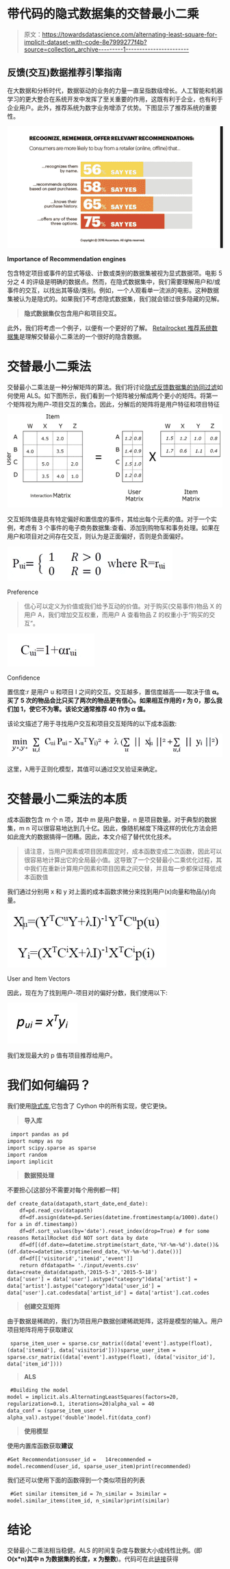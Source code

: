# 带代码的隐式数据集的交替最小二乘

> 原文：<https://towardsdatascience.com/alternating-least-square-for-implicit-dataset-with-code-8e7999277f4b?source=collection_archive---------1----------------------->

## 反馈(交互)数据推荐引擎指南

在大数据和分析时代，数据驱动的业务的力量一直呈指数级增长。人工智能和机器学习的更大整合在系统开发中发挥了至关重要的作用，这既有利于企业，也有利于企业用户。此外，推荐系统为数字业务增添了优势。下图显示了推荐系统的重要性。

![](img/9284a19e2e880cb8c84e74447f4ef065.png)

**Importance of Recommendation engines**

包含特定项目或事件的显式等级、计数或类别的数据集被视为显式数据项。电影 5 分之 4 的评级是明确的数据点。然而，在隐式数据集中，我们需要理解用户和/或事件的交互，以找出其等级/类别。例如，一个人观看单一流派的电影。这种数据集被认为是隐式的。如果我们不考虑隐式数据集，我们就会错过很多隐藏的见解。

> **隐式数据集仅包含用户和项目交互。**

此外，我们将考虑一个例子，以便有一个更好的了解。 [Retailrocket 推荐系统数据集](https://www.kaggle.com/retailrocket/ecommerce-dataset)是理解交替最小二乘法的一个很好的隐含数据。

# **交替最小二乘法**

交替最小二乘法是一种分解矩阵的算法。我们将讨论[隐式反馈数据集的协同过滤](http://yifanhu.net/PUB/cf.pdf)如何使用 ALS。如下图所示，我们看到一个矩阵被分解成两个更小的矩阵。将第一个矩阵视为用户-项目交互的集合。因此，分解后的矩阵将是用户特征和项目特征

![](img/66d1ea8fbd0b90555433ae6c5b818e09.png)

交互矩阵值是具有特定偏好和置信度的事件，其给出每个元素的值。对于一个实例，考虑有 3 个事件的电子商务数据集:查看、添加到购物车和事务处理。如果在用户和项目对之间存在交互，则认为是正面偏好，否则是负面偏好。

![](img/e1b44de297c214812a54c3b3cd2abe53.png)

Preference

> 信心可以定义为价值或我们给予互动的价值。对于购买(交易事件)物品 X 的用户 A，我们增加交互权重，而用户 A 查看物品 Z 的权重小于“购买的交互”。

![](img/2b3f5c876fe6843c8dc8e7e13a5b942e.png)

Confidence

置信度:r 是用户 u 和项目 I 之间的交互。交互越多，置信度越高——取决于值 **α。买了 5 次的物品会比只买了两次的物品更有信心。如果相互作用的 r 为 0，那么我们加 1，使它不为零。该论文通常推荐 40 作为 **α** 值。**

该论文描述了用于寻找用户交互和项目交互矩阵的以下成本函数:

![](img/db90ce9807ecffba8241c53e9fe8edfa.png)

这里，λ用于正则化模型，其值可以通过交叉验证来确定。

# 交替最小二乘法的本质

成本函数包含 m 个 n 项，其中 m 是用户数量，n 是项目数量。对于典型的数据集，m n 可以很容易地达到几十亿。因此，像随机梯度下降这样的优化方法会把如此庞大的数据搞得一团糟。因此，本文介绍了替代优化技术。

> 请注意，当用户因素或项目因素固定时，成本函数变成二次函数，因此可以很容易地计算出它的全局最小值。这导致了一个交替最小二乘优化过程，其中我们在重新计算用户因素和项目因素之间交替，并且每一步都保证降低成本函数值

我们通过分别用 x 和 y 对上面的成本函数求微分来找到用户(x)向量和物品(y)向量。

![](img/7dd4ae5c65b05e0fe24d710f6a62a0a3.png)

User and Item Vectors

因此，现在为了找到用户-项目对的偏好分数，我们使用以下:

![](img/610eb7f1d9b40bc5a0a64e1d855fb4bd.png)

我们发现最大的 p 值有项目推荐给用户。

# 我们如何编码？

我们使用[隐式库](https://implicit.readthedocs.io/en/latest/quickstart.html),它包含了 Cython 中的所有实现，使它更快。

> **导入库**

```
 import pandas as pd
import numpy as np
import scipy.sparse as sparse
import random
import implicit 
```

> **数据预处理**

不要担心[这部分不需要对每个用例都一样]

```
def create_data(datapath,start_date,end_date):
    df=pd.read_csv(datapath)
    df=df.assign(date=pd.Series(datetime.fromtimestamp(a/1000).date() for a in df.timestamp))
    df=df.sort_values(by='date').reset_index(drop=True) # for some reasons RetailRocket did NOT sort data by date
    df=df[(df.date>=datetime.strptime(start_date,'%Y-%m-%d').date())&(df.date<=datetime.strptime(end_date,'%Y-%m-%d').date())]
    df=df[['visitorid','itemid','event']]
    return dfdatapath= './input/events.csv'
data=create_data(datapath,'2015-5-3','2015-5-18')
data['user'] = data['user'].astype("category")data['artist'] = data['artist'].astype("category")data['user_id'] = data['user'].cat.codesdata['artist_id'] = data['artist'].cat.codes
```

> **创建交互矩阵**

由于数据是稀疏的，我们为项目用户数据创建稀疏矩阵，这将是模型的输入。用户项目矩阵将用于获取建议

```
 sparse_item_user = sparse.csr_matrix((data['event'].astype(float), (data['itemid'], data['visitorid'])))sparse_user_item = sparse.csr_matrix((data['event'].astype(float), (data['visitor_id'], data['item_id']))) 
```

> **ALS**

```
 #Building the model
model = implicit.als.AlternatingLeastSquares(factors=20, regularization=0.1, iterations=20)alpha_val = 40
data_conf = (sparse_item_user * alpha_val).astype('double')model.fit(data_conf) 
```

> **使用模型**

使用内置库函数获取**建议**

```
#Get Recommendationsuser_id =   14recommended = model.recommend(user_id, sparse_user_item)print(recommended) 
```

我们还可以使用下面的函数得到一个类似项目的列表

```
 #Get similar itemsitem_id = 7n_similar = 3similar = model.similar_items(item_id, n_similar)print(similar) 
```

# 结论

交替最小二乘法相当稳健。ALS 的时间复杂度与数据大小成线性比例。(即 **O(x*n)其中 n 为数据集的长度，x 为整数**)。代码可在此[链接](https://gist.github.com/himanshk96/21594b9f49a8b3060ff1f00d0a0d8ec5)获得
